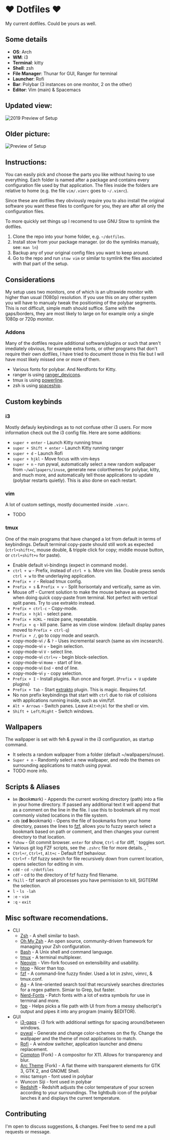 # ❤ Dotfiles ❤
My current dotfiles. Could be yours as well.

## Some details
+ **OS**: Arch
+ **WM**: i3
+ **Terminal**: kitty
+ **Shell**: zsh
+ **File Manager**: Thunar for GUI, Ranger for terminal
+ **Launcher**: Rofi
+ **Bar**: Polybar (3 instances on one monitor, 2 on the other)
+ **Editor**: Vim (main) & Spacemacs

## Updated view:
![2019 Preview of Setup](https://i.imgur.com/yLiOPFK.png)

## Older picture:
![Preview of Setup](https://i.imgur.com/tewk8oJ.png)

## Instructions:
You can easily pick and choose the parts you like without having to use everything. Each folder is named after a package and contains every configuration file used by that application. The files inside the folders are relative to home (e.g. the file `vim/.vimrc` goes to `~/.vimrc`).

Since these are dotfiles they obviously require you to also install the original software you want these files to configure for you, they are after all only the configuration files.

To more quickly set things up I recomend to use GNU Stow to symlink the dotfiles.
1. Clone the repo into your home folder, e.g. `~/dotfiles`.
2. Install stow from your package manager. (or do the symlinks manualy, see: `man ln`)
4. Backup any of your original config files you want to keep around.
3. Go to the repo and run `stow vim` or similar to symlink the files asociated with that part of the setup.

## Considerations
My setup uses two monitors, one of which is an ultrawide monitor with higher than usual (1080p) resolution. If you use this on any other system you will have to manualy tweak the positioning of the polybar segments. This is not difficult, simple math should suffice. Same with the gaps/borders, they are most likely to large on for example only a single 1080p or 720p monitor.

### Addons
Many of the dotfiles require additional software/plugins or such that aren't imediately obvious, for example extra fonts, or other programs that don't require their own dotfiles, I have tried to document those in this file but I will have most likely missed one or more of them.
+ Various fonts for polybar. And Nerdfonts for Kitty.
+ ranger is using [ranger\_devicons](https://github.com/alexanderjeurissen/ranger_devicons).
+ tmux is using [powerline](https://github.com/powerline/powerline).
+ zsh is using [spaceship](https://denysdovhan.com/spaceship-prompt/).

## Custom keybinds
### i3
Mostly defauly keybindings as to not confuse other i3 users. For more information check out the i3 config file. Here are some additions:
+ `super + enter` - Launch Kitty running tmux
+ `super + Shift + enter` - Launch Kitty running ranger
+ `super + d` - Launch Rofi
+ `super + hjkl` - Move focus with vim-keys
+ `super + n` - run pywal, automatically select a new random wallpaper from `~/wallpapers/inuse`, generate new colorthemes for polybar, kitty, and much more, and automatically tell those applications to update (polybar restarts quietly). This is also done on each restart.

### vim
A lot of custom settings, mostly documented inside `.vimrc`.
+ TODO

### tmux
One of the main programs that have changed a lot from default in terms of keybindings. Default terminal copy-paste should still work as expected (`ctrl+shift+c`, mouse double, & tripple click for copy; middle mouse button, or `ctrl+shift+v` for paste).
+ Enable default vi-bindings (expect in command mode).
+ `ctrl + w` - Prefix, instead of `ctrl + b`. More vim like. Double press sends `ctrl + w` to the underlaying application.
+ `Prefix + r` - Reload tmux config.
+ `Prefix + s` & `Prefix + v` - Split horisontaly and vertically, same as vim.
+ Mouse off - Current solution to make the mouse behave as expected when doing quick copy-paste from terminal. Not perfect with vertical split panes. Try to use extrakto instead.
+ `Prefix + ctrl-c` - Copy-mode.
+ `Prefix + hjkl` - select pane.
+ `Prefix + HJKL` - resize pane, repeatable.
+ `Prefix + q` - kill pane. Same as vim close window. (default display panes moved to `Prefix + ctrl-q`)
+ `Prefix + /`, go to copy mode and search.
+ copy-mode-vi `/` & `?` - Uses incremental search (same as vim incsearch).
+ copy-mode-vi `v` - begin selection.
+ copy-mode-vi `V` - select line.
+ copy-mode-vi `ctrl+v` - begin block-selection.
+ copy-mode-vi `Home` - start of line.
+ copy-mode-vi `End` - end of line.
+ copy-mode-vi `y` - copy selection.
+ `Prefix + I` - Install plugins. Run once and forget. (`Prefix + U` update plugins)
+ `Prefix + Tab` - Start [extrakto](https://github.com/laktak/extrakto) plugin. This is magic. Requires fzf.
+ No non prefix keybindings that start with `ctrl` due to risk of colisions with applications running inside, such as vim/fzf.
+ `Alt + Arrows` - Switch panes. Leave `Alt+hjkl` for the shell or vim.
+ `Shift + Left/Right` - Switch windows.

## Wallpapers
The wallpaper is set with feh & pywal in the i3 configuration, as startup command.
+ It selects a random wallpaper from a folder (default ~/wallpapers/inuse).
+ `Super + n` - Randomly select a new wallpaper, and redo the themes on surrounding applications to match using pywal.
+ TODO more info.

## Scripts & Aliases
+ `bm` (**b**ook**m**ark) - Appends the current working directory (path) into a file in your home directory. If passed any additional text it will append that as a comment on the line in the file. I use this to bookmark all my most commonly visited locations in the file system.
+ `cdb` (**cd** **b**ookmark) - Opens the file of bookmarks from your home directory, passes the lines to [fzf](https://github.com/junegunn/fzf), allows you to fuzzy search select a bookmark based on path or comment, and then changes your current directory to that location.
+ `fshow` - Git commit browser. `enter` for show, `Ctrl-d` for diff, \` toggles sort.
+ Various git log FZF scripts, see the `.zshrc` file for more details. , `
+ `Ctrl+r`, `Ctrl+t`, `Alt+c` - Default fzf behaviour.
+ `Ctrl+f` - fzf fuzzy search for file recursively down from current location, opens selection for editing in vim.
+ `cdd` - `cd ~/dotfiles`
+ `cdf` - cd to the directory of fzf fuzzy find filename.
+ `fkill` - fzf search all processes you have permission to kill, SIGTERM the selection.
+ `l` - `ls -lah`
+ `:e` - `vim`
+ `:q` - `exit`

## Misc software recomendations.
- CLI
    - [Zsh](https://github.com/zsh-users/zsh) - A shell similar to bash.
    - [Oh My Zsh](https://github.com/robbyrussell/oh-my-zsh) - An open source, community-driven framework for managing your Zsh configuration.
    - [Bash](https://git.savannah.gnu.org/cgit/bash.git) - A Unix shell and command language.
    - [tmux](https://github.com/tmux/tmux) - A terminal multiplexer.
    - [Neovim](https://github.com/neovim/neovim) - Vim-fork focused on extensibility and usability.
    - [htop](https://github.com/hishamhm/htop) - Nicer than top.
    - [fzf](https://github.com/junegunn/fzf) - A command-line fuzzy finder. Used a lot in zshrc, vimrc, & tmux.conf.
    - [Ag](https://github.com/BurntSushi/ripgrep) - A line-oriented search tool that recursively searches directories for a regex pattern. Simiar to Grep, but faster.
    - [Nerd-Fonts](https://github.com/ryanoasis/nerd-fonts) - Patch fonts with a lot of extra symbols for use in terminal and more.
    - [fpp](https://github.com/facebook/pathpicker) - Helps picks a file path with UI from from a messy shellscript's output and pipes it into any program (mainly $EDITOR).
- GUI
    - [i3-gaps](https://github.com/Airblader/i3) - i3 fork with additional settings for spacing around/between windows.
    - [pywal](https://github.com/dylanaraps/pywal) - Generate and change color-schemes on the fly. Change the wallpaper and the theme of most applications to match.
    - [Rofi](https://github.com/DaveDavenport/rofi) - A window switcher, application launcher and dmenu replacement.
    - [Compton](https://github.com/tryone144/compton) (Fork) - A compositor for X11. Allows for transparency and blur.
    - [Arc Theme](https://github.com/NicoHood/arc-theme) (Fork) - A flat theme with transparent elements for GTK 3, GTK 2, and GNOME Shell.
    - misc tamsyn - font used in polybar
    - Wuncon Siji - font used in polybar
    - [Redshift](https://github.com/jonls/redshift) - Redshift adjusts the color temperature of your screen according to your surroundings. The lightbulb icon of the polybar lanches it and displays the current temperature.

## Contributing
I'm open to discuss suggestions, & changes. Feel free to send me a pull requests or message.
